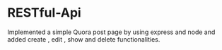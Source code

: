 # RESTful-Api
Implemented a simple Quora post page by using express and node and added create , edit , show and delete functionalities.
